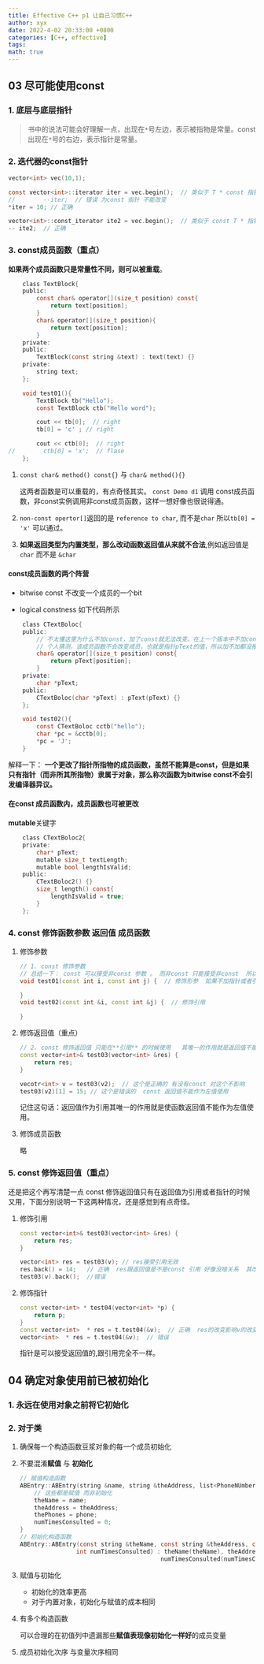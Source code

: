 ```yaml
---
title: Effective C++ p1 让自己习惯C++
author: xyx
date: 2022-4-02 20:33:00 +0800
categories: [C++, effective]
tags: 
math: true
---
```


## 03 尽可能使用const

### 1. 底层与底层指针

> 书中的说法可能会好理解一点，出现在`*`号左边，表示被指物是常量。const 出现在`*`号的右边，表示指针是常量。

### 2. 迭代器的const指针

```c
vector<int> vec(10,1);

const vector<int>::iterator iter = vec.begin();  // 类似于 T * const 指针
//        --iter;  // 错误 为const 指针 不能改变
*iter = 10; // 正确

vector<int>::const_iterator ite2 = vec.begin();  // 类似于 const T * 指针
-- ite2;  // 正确
```

### 3. const成员函数（重点）

**如果两个成员函数只是常量性不同，则可以被重载**。

```c
    class TextBlock{
    public:
        const char& operator[](size_t position) const{
            return text[position];
        }
        char& operator[](size_t position){
            return text[position];
        }
    private:
    public:
        TextBlock(const string &text) : text(text) {}
    private:
        string text;
    };

    void test01(){
        TextBlock tb("Hello");
        const TextBlock ctb("Hello word");

        cout << tb[0];  // right
        tb[0] = 'c' ; // right

        cout << ctb[0];  // right
//        ctb[0] = 'x';  // flase
    };
```

1. `const char& method() const{}` 与 `char& method(){}`

    这两者函数是可以重载的，有点奇怪其实。 `const Demo d1` 调用 const成员函数，非const实例调用非const成员函数，这样一想好像也很说得通。

2. `non-const opertor[]`返回的是 `reference to char`, 而不是`char`
    所以`tb[0] = 'x'` 可以通过。

3. **如果返回类型为内置类型，那么改动函数返回值从来就不合法**,例如返回值是 `char` 而不是 `&char`

#### const成员函数的两个阵营

- bitwise const
    不改变一个成员的一个bit

- logical constness
    如下代码所示

```c
    class CTextBoloc{
    public:
        // 不太懂这里为什么不加const，加了const就无法改变。在上一个版本中不加const 编译器会直接报错。
        // 个人猜测，该成员函数不会改变成员，也就是指针pText的值，所以加不加都没报错。
        char& operator[](size_t position) const{
            return pText[position];
        }
    private:
        char *pText;
    public:
        CTextBoloc(char *pText) : pText(pText) {}
    };

    void test02(){
        const CTextBoloc cctb("hello");
        char *pc = &cctb[0];
        *pc = 'J';
    }
```

解释一下：
    **一个更改了指针所指物的成员函数，虽然不能算是const，但是如果只有指针（而非所其所指物）隶属于对象，那么称次函数为bitwise const不会引发编译器异议。**

#### 在const 成员函数内，成员函数也可被更改

**mutable**关键字

```c
    class CTextBoloc2{
    private:
        char* pText;
        mutable size_t textLength;
        mutable bool lengthIsValid;
    public:
        CTextBoloc2() {}
        size_t length() const{
            lengthIsValid = true;
        }
    };
```

### 4. const 修饰函数参数 返回值 成员函数

1. 修饰参数

    ```cpp
    // 1. const 修饰参数
    // 总结一下： const 可以接受非const 参数 。 而非const 只能接受非const  所以要多用const
    void test01(const int i, const int j) {  // 修饰形参  如果不加指针或者引用 没必要加const 因为本来就不在一个空间内

    }
    void test02(const int &i, const int &j) {  // 修饰引用

    }
    ```

2. 修饰返回值（重点）

    ```cpp
    // 2. const 修饰返回值 只能在**引用** 的时候使用   其唯一的作用就是返回值不能作为左值使用
    const vector<int>& test03(vector<int> &res) {
        return res;
    }

    vecotr<int> v = test03(v2);  // 这个是正确的 有没有const 对这个不影响
    test03(v2)[1] = 15; // 这个是错误的  const 返回值不能作为左值使用
    ```

    记住这句话：返回值作为引用其唯一的作用就是使函数返回值不能作为左值使用。

3. 修饰成员函数

    略

### 5. const 修饰返回值（重点）

还是把这个再写清楚一点 const 修饰返回值只有在返回值为引用或者指针的时候又用，下面分别说明一下这两种情况，还是感觉到有点奇怪。

1. 修饰引用

    ```cpp
    const vector<int>& test03(vector<int> &res) {
        return res;
    }

    vector<int> res = test03(v); // res接受引用无效
    res.back() = 14;   // 正确  res跟返回值是不是const 引用 好像没啥关系  其改变不影响v的改变
    test03(v).back();  //错误 
    ```

2. 修饰指针

    ```cpp
    const vector<int> * test04(vector<int> *p) {
        return p;
    }
    const vector<int>  * res = t.test04(&v);  // 正确  res的改变影响v的改变
    vector<int>  * res = t.test04(&v);  // 错误
    ```

    指针是可以接受返回值的,跟引用完全不一样。

## 04 确定对象使用前已被初始化

### 1. 永远在使用对象之前将它初始化

### 2. 对于类

1. 确保每一个构造函数豆浆对象的每一个成员初始化

2. 不要混淆**赋值** 与 **初始化**


    ```c
    // 赋值构造函数
    ABEntry::ABEntry(string &name, string &theAddress, list<PhoneNUmber> &phone) {
        // 这些都是赋值 而非初始化
        theName = name;
        theAddress = theAddress;
        thePhones = phone;
        numTimesConsulted = 0;
    }
    // 初始化构造函数
    ABEntry::ABEntry(const string &theName, const string &theAddress, const list<PhoneNUmber> &thePhones,
                    int numTimesConsulted) : theName(theName), theAddress(theAddress), thePhones(thePhones),
                                            numTimesConsulted(numTimesConsulted) {}
    ```

3. 赋值与初始化

    - 初始化的效率更高
    - 对于内置对象，初始化与赋值的成本相同

4. 有多个构造函数

    可以合理的在初值列中遗漏那些**赋值表现像初始化一样好**的成员变量

5. 成员初始化次序
    与变量次序相同


